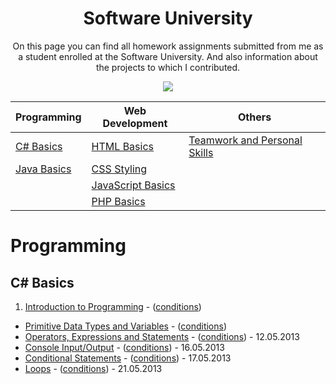 <h1 align="center">Software University</h1>

<p align="center">On this page you can find all homework assignments submitted from me as a student enrolled at the Software University. And also information about the projects to which I contributed.</p>
<p align="center"><a href="http://softuni.bg/"><img src="https://raw.githubusercontent.com/zhivko-georgiev/SoftUni/master/Others/Software-University-Logo-blue-horizontal.png" /></a></p>

| Programming                                                                                | Web Development                                                                                  | Others																					                         |	
| ------------------------------------------------------------------------------------------ |                         -------------------------------------------------------------------- | -------------------------------------------------------------------- |
| [C# Basics](#c-basics)                                                         	     | [HTML Basics](#html-basics)                                                              | [Teamwork and Personal Skills](#teamwork-and-personal-skills)                                                     |                                        
| [Java Basics](#c---part-ii)                                                                | [CSS Styling](#css-styling)                                                             |
|                                                                    | [JavaScript Basics](#javascript-basics)
|												                     | [PHP Basics](#php-basics)								                                                             |                                                                     

# Programming 

## C# Basics

1. [Introduction to Programming](https://github.com/zhivko-georgiev/SoftUni/tree/master/C%23%20Basics%20Homeworks/1.%20Introduction-to-Programming) - ([conditions](https://github.com/zhivko-georgiev/SoftUni/blob/master/C%23%20Basics%20Homeworks/1.%20Introduction-to-Programming/README.md))
* [Primitive Data Types and Variables](https://github.com/zhivko-georgiev/SoftUni/tree/master/C%23%20Basics%20Homeworks/2.%20Primitive-Data-Types-and-Variables) - ([conditions](https://github.com/zhivko-georgiev/SoftUni/blob/master/C%23%20Basics%20Homeworks/2.%20Primitive-Data-Types-and-Variables/README.md))
* [Operators, Expressions and Statements](https://github.com/flextry/Telerik-Academy/tree/master/Programming%20with%20C%23/1.%20C%23%20Fundamentals%20I/03.%20Operators%20and%20Expressions) - ([conditions](https://github.com/flextry/Telerik-Academy/blob/master/Programming%20with%20C%23/1.%20C%23%20Fundamentals%20I/03.%20Operators%20and%20Expressions/Readme.md)) - 12.05.2013
* [Console Input/Output](https://github.com/flextry/Telerik-Academy/tree/master/Programming%20with%20C%23/1.%20C%23%20Fundamentals%20I/04.%20Console%20Input-Output) - ([conditions](https://github.com/flextry/Telerik-Academy/blob/master/Programming%20with%20C%23/1.%20C%23%20Fundamentals%20I/04.%20Console%20Input-Output/Readme.md)) - 16.05.2013
* [Conditional Statements](https://github.com/flextry/Telerik-Academy/tree/master/Programming%20with%20C%23/1.%20C%23%20Fundamentals%20I/05.%20Conditional%20Statements) - ([conditions](https://github.com/flextry/Telerik-Academy/blob/master/Programming%20with%20C%23/1.%20C%23%20Fundamentals%20I/05.%20Conditional%20Statements/Readme.md)) - 17.05.2013
* [Loops](https://github.com/flextry/Telerik-Academy/tree/master/Programming%20with%20C%23/1.%20C%23%20Fundamentals%20I/06.%20Loops) - ([conditions](https://github.com/flextry/Telerik-Academy/blob/master/Programming%20with%20C%23/1.%20C%23%20Fundamentals%20I/06.%20Loops/Readme.md)) - 21.05.2013

